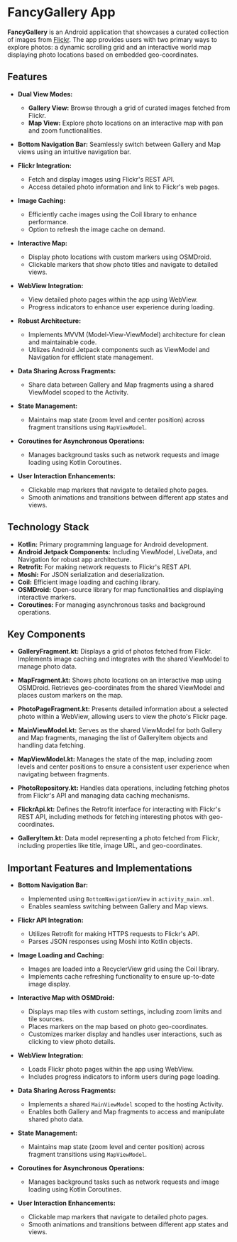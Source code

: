 # FancyGallery App

**FancyGallery** is an Android application that showcases a curated collection of images from [Flickr](https://www.flickr.com/). The app provides users with two primary ways to explore photos: a dynamic scrolling grid and an interactive world map displaying photo locations based on embedded geo-coordinates.

## Features

- **Dual View Modes:**
  - **Gallery View:** Browse through a grid of curated images fetched from Flickr.
  - **Map View:** Explore photo locations on an interactive map with pan and zoom functionalities.

- **Bottom Navigation Bar:** Seamlessly switch between Gallery and Map views using an intuitive navigation bar.

- **Flickr Integration:**
  - Fetch and display images using Flickr's REST API.
  - Access detailed photo information and link to Flickr's web pages.

- **Image Caching:**
  - Efficiently cache images using the Coil library to enhance performance.
  - Option to refresh the image cache on demand.

- **Interactive Map:**
  - Display photo locations with custom markers using OSMDroid.
  - Clickable markers that show photo titles and navigate to detailed views.

- **WebView Integration:**
  - View detailed photo pages within the app using WebView.
  - Progress indicators to enhance user experience during loading.

- **Robust Architecture:**
  - Implements MVVM (Model-View-ViewModel) architecture for clean and maintainable code.
  - Utilizes Android Jetpack components such as ViewModel and Navigation for efficient state management.

- **Data Sharing Across Fragments:**
  - Share data between Gallery and Map fragments using a shared ViewModel scoped to the Activity.

- **State Management:**
  - Maintains map state (zoom level and center position) across fragment transitions using `MapViewModel`.

- **Coroutines for Asynchronous Operations:**
  - Manages background tasks such as network requests and image loading using Kotlin Coroutines.

- **User Interaction Enhancements:**
  - Clickable map markers that navigate to detailed photo pages.
  - Smooth animations and transitions between different app states and views.

## Technology Stack

- **Kotlin:** Primary programming language for Android development.
- **Android Jetpack Components:** Including ViewModel, LiveData, and Navigation for robust app architecture.
- **Retrofit:** For making network requests to Flickr's REST API.
- **Moshi:** For JSON serialization and deserialization.
- **Coil:** Efficient image loading and caching library.
- **OSMDroid:** Open-source library for map functionalities and displaying interactive markers.
- **Coroutines:** For managing asynchronous tasks and background operations.


## Key Components

- **GalleryFragment.kt:** Displays a grid of photos fetched from Flickr. Implements image caching and integrates with the shared ViewModel to manage photo data.

- **MapFragment.kt:** Shows photo locations on an interactive map using OSMDroid. Retrieves geo-coordinates from the shared ViewModel and places custom markers on the map.

- **PhotoPageFragment.kt:** Presents detailed information about a selected photo within a WebView, allowing users to view the photo's Flickr page.

- **MainViewModel.kt:** Serves as the shared ViewModel for both Gallery and Map fragments, managing the list of GalleryItem objects and handling data fetching.

- **MapViewModel.kt:** Manages the state of the map, including zoom levels and center positions to ensure a consistent user experience when navigating between fragments.

- **PhotoRepository.kt:** Handles data operations, including fetching photos from Flickr's API and managing data caching mechanisms.

- **FlickrApi.kt:** Defines the Retrofit interface for interacting with Flickr's REST API, including methods for fetching interesting photos with geo-coordinates.

- **GalleryItem.kt:** Data model representing a photo fetched from Flickr, including properties like title, image URL, and geo-coordinates.

## Important Features and Implementations

- **Bottom Navigation Bar:**
  - Implemented using `BottomNavigationView` in `activity_main.xml`.
  - Enables seamless switching between Gallery and Map views.
  
- **Flickr API Integration:**
  - Utilizes Retrofit for making HTTPS requests to Flickr's API.
  - Parses JSON responses using Moshi into Kotlin objects.
  
- **Image Loading and Caching:**
  - Images are loaded into a RecyclerView grid using the Coil library.
  - Implements cache refreshing functionality to ensure up-to-date image display.
  
- **Interactive Map with OSMDroid:**
  - Displays map tiles with custom settings, including zoom limits and tile sources.
  - Places markers on the map based on photo geo-coordinates.
  - Customizes marker display and handles user interactions, such as clicking to view photo details.
  
- **WebView Integration:**
  - Loads Flickr photo pages within the app using WebView.
  - Includes progress indicators to inform users during page loading.
  
- **Data Sharing Across Fragments:**
  - Implements a shared `MainViewModel` scoped to the hosting Activity.
  - Enables both Gallery and Map fragments to access and manipulate shared photo data.
  
- **State Management:**
  - Maintains map state (zoom level and center position) across fragment transitions using `MapViewModel`.
  
- **Coroutines for Asynchronous Operations:**
  - Manages background tasks such as network requests and image loading using Kotlin Coroutines.
  
- **User Interaction Enhancements:**
  - Clickable map markers that navigate to detailed photo pages.
  - Smooth animations and transitions between different app states and views.
